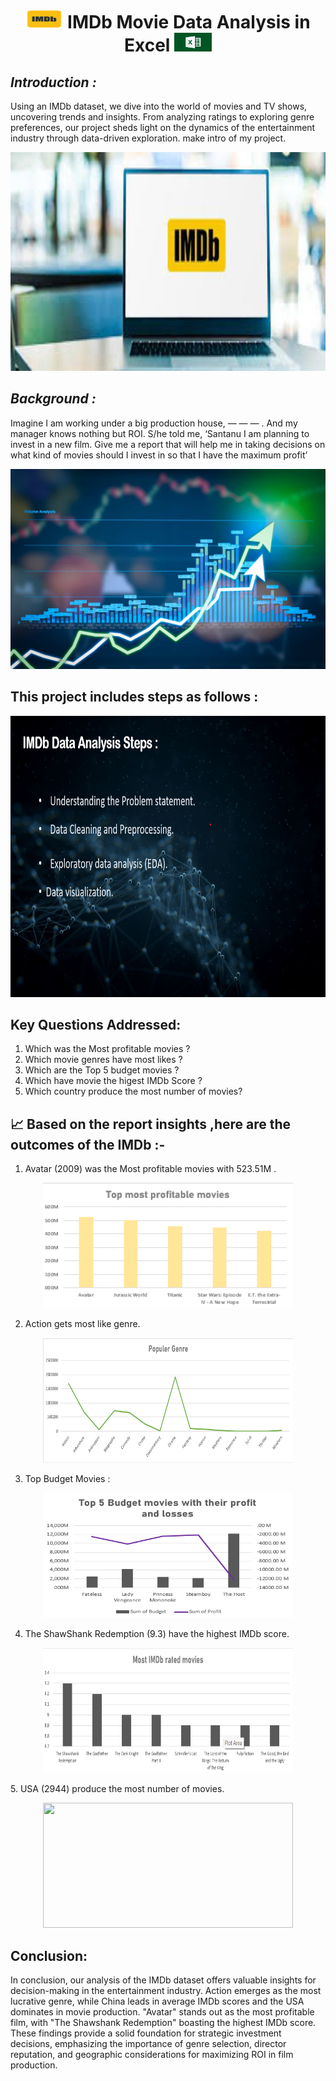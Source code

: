 <h1 align="center">  <img src="IMDb photos/IMDB logo.png" width="60" height="30"/> </a>   IMDb Movie Data Analysis in Excel <a  target="_blank"> <img src="IMDb photos/excel-avancado-1.jpg"  width="60" height="30"/> </a> </h1>

***Introduction :***
-
Using an IMDb dataset, we dive into the world of movies and TV shows, uncovering trends and insights. From analyzing ratings to exploring genre preferences, our project sheds light on the dynamics of the entertainment industry through data-driven exploration. make intro of my project.
<p align="center">
  <img width="600" height="350" src="IMDb photos/images.jpeg">
</p>

***Background :***
-
Imagine I am working under a big production house, — — — . And my manager knows nothing but ROI. S/he told me, ‘Santanu I am planning to invest in a new film. Give me a report that will help me in taking decisions on what kind of movies should I invest in so that I have the maximum profit’
<p align="center">
  <img width="600" height="320" src="IMDb photos/Graph-Analytics.jpg">
</p>


 This project includes steps as follows :
 -
<p align="center">
  <img width="900" height="450" src="IMDb photos/IMDb step.png">
</p>

 Key Questions Addressed:
 -
 1. Which was the Most profitable movies ?
 2. Which movie genres have most likes ?
 3. Which are the Top 5 budget movies ?
 4. Which have movie the higest IMDb Score ?
 5. Which country produce the most number of movies?

 📈 Based on the report insights ,here are the outcomes of the IMDb :- 
 -
 
  1. Avatar (2009) was the Most profitable movies with 523.51M .
  <p align="center">
  <img width="400" height="200" src="IMDb photos/Top Most Profitable movie.png">
</p>

  2. Action gets most like genre.
  <p align="center">
  <img width="400" height="200" src="IMDb photos/likes.png">
</p>

  3. Top Budget Movies :
  <p align="center">
  <img width="400" height="200" src="IMDb photos/Top budet movie.png">
</p>

  4. The ShawShank Redemption (9.3) have the highest IMDb score.
 <p align="center">
  <img width="400" height="200" src="IMDb photos/Most IMDb rated.png">
</p>
  5. USA (2944) produce the most number of movies.
 <p align="center">
  <img width="400" height="200" src="Graphs/Sales vs month.png">
</p>


Conclusion:
-
In conclusion, our analysis of the IMDb dataset offers valuable insights for decision-making in the entertainment industry. Action emerges as the most lucrative genre, while China leads in average IMDb scores and the USA dominates in movie production. "Avatar" stands out as the most profitable film, with "The Shawshank Redemption" boasting the highest IMDb score. These findings provide a solid foundation for strategic investment decisions, emphasizing the importance of genre selection, director reputation, and geographic considerations for maximizing ROI in film production.
